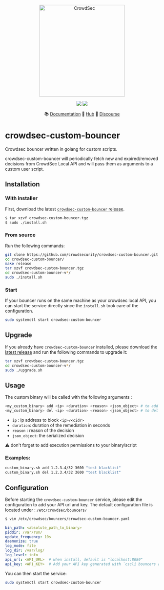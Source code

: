 <p align="center">
<img src="https://github.com/crowdsecurity/crowdsec-custom-bouncer/raw/main/docs/assets/crowdsec_custom_logo.png" alt="CrowdSec" title="CrowdSec" width="280" height="300" />
</p>
<p align="center">
<img src="https://img.shields.io/badge/build-pass-green">
<img src="https://img.shields.io/badge/tests-pass-green">
</p>
<p align="center">
&#x1F4DA; <a href="#installation/">Documentation</a>
&#x1F4A0; <a href="https://hub.crowdsec.net">Hub</a>
&#128172; <a href="https://discourse.crowdsec.net">Discourse </a>
</p>


# crowdsec-custom-bouncer
Crowdsec bouncer written in golang for custom scripts.

crowdsec-custom-bouncer will periodically fetch new and expired/removed decisions from CrowdSec Local API and will pass them as arguments to a custom user script.

## Installation

### With installer

First, download the latest [`crowdsec-custom-bouncer` release](https://github.com/crowdsecurity/crowdsec-custom-bouncer/releases).

```sh
$ tar xzvf crowdsec-custom-bouncer.tgz
$ sudo ./install.sh
```

### From source

Run the following commands:

```bash
git clone https://github.com/crowdsecurity/crowdsec-custom-bouncer.git
cd crowdsec-custom-bouncer/
make release
tar xzvf crowdsec-custom-bouncer.tgz
cd crowdsec-custom-bouncer-v*/
sudo ./install.sh
```

### Start

If your bouncer runs on the same machine as your crowdsec local API, you can start the service directly since the `install.sh` took care of the configuration.
```sh
sudo systemctl start crowdsec-custom-bouncer
```

## Upgrade

If you already have `crowdsec-custom-bouncer` installed, please download the [latest release](https://github.com/crowdsecurity/crowdsec-custom-bouncer/releases) and run the following commands to upgrade it:

```bash
tar xzvf crowdsec-custom-bouncer.tgz
cd crowdsec-custom-bouncer-v*/
sudo ./upgrade.sh
```

## Usage

The custom binary will be called with the following arguments :

```bash
<my_custom_binary> add <ip> <duration> <reason> <json_object> # to add an IP address
<my_custom_binary> del <ip> <duration> <reason> <json_object> # to del an IP address
```

- `ip` : ip address to block `<ip>/<cidr>`
- `duration`: duration of the remediation in seconds
- `reason` : reason of the decision
- `json_object`: the serialized decision

:warning: don't forget to add execution permissions to your binary/script

### Examples:

```bash
custom_binary.sh add 1.2.3.4/32 3600 "test blacklist"
custom_binary.sh del 1.2.3.4/32 3600 "test blacklist"
```

## Configuration

Before starting the `crowdsec-custom-bouncer` service, please edit the configuration to add your API url and key.
The default configuration file is located under : `/etc/crowdsec/bouncers/`

```sh
$ vim /etc/crowdsec/bouncers/crowdsec-custom-bouncer.yaml
```

```yaml
bin_path: <absolute_path_to_binary>
piddir: /var/run/
update_frequency: 10s
daemonize: true
log_mode: file
log_dir: /var/log/
log_level: info
api_url: <API_URL>  # when install, default is "localhost:8080"
api_key: <API_KEY>  # Add your API key generated with `cscli bouncers add --name <bouncer_name>`
```

You can then start the service:

```sh
sudo systemctl start crowdsec-custom-bouncer
```
